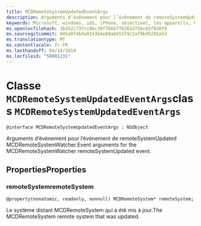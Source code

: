 ```yaml
---
title: MCDRemoteSystemUpdatedEventArgs
description: Arguments d’événement pour l’événement de remoteSystemUpdated MCDRemoteSystemWatcher.
keywords: Microsoft, windows, iOS, iPhone, objectiveC, les appareils, Project Rome connectés
ms.openlocfilehash: 3bd52c73fcc8bc28f766b7f6261d726c65f938f9
ms.sourcegitcommit: 945a0f4bda02e3b4eb9a665379c2af9bd5285a53
ms.translationtype: MT
ms.contentlocale: fr-FR
ms.lasthandoff: 04/18/2019
ms.locfileid: "59801231"
---
```

# <a name="class-mcdremotesystemupdatedeventargs"></a><span data-ttu-id="26a02-104">Classe `MCDRemoteSystemUpdatedEventArgs`</span><span class="sxs-lookup"><span data-stu-id="26a02-104">class `MCDRemoteSystemUpdatedEventArgs`</span></span> 

```
@interface MCDRemoteSystemUpdatedEventArgs : NSObject
```  

<span data-ttu-id="26a02-105">Arguments d’événement pour l’événement de remoteSystemUpdated MCDRemoteSystemWatcher.</span><span class="sxs-lookup"><span data-stu-id="26a02-105">Event arguments for the MCDRemoteSystemWatcher remoteSystemUpdated event.</span></span>

## <a name="properties"></a><span data-ttu-id="26a02-106">Properties</span><span class="sxs-lookup"><span data-stu-id="26a02-106">Properties</span></span>

### <a name="remotesystem"></a><span data-ttu-id="26a02-107">remoteSystem</span><span class="sxs-lookup"><span data-stu-id="26a02-107">remoteSystem</span></span>
`@property(nonatomic, readonly, nonnull) MCDRemoteSystem* remoteSystem;`

<span data-ttu-id="26a02-108">Le système distant MCDRemoteSystem qui a été mis à jour.</span><span class="sxs-lookup"><span data-stu-id="26a02-108">The MCDRemoteSystem remote system that was updated.</span></span>